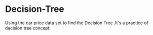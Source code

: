 # Decision-Tree
Using the car price data set to find the Decision Tree .It's a practice of decision tree concept.
